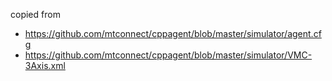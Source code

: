 copied from

- https://github.com/mtconnect/cppagent/blob/master/simulator/agent.cfg
- https://github.com/mtconnect/cppagent/blob/master/simulator/VMC-3Axis.xml
